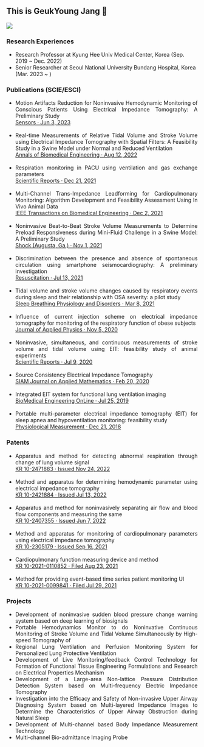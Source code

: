 <!DOCTYPE html>
<html>
  <head>
    <h2>This is GeukYoung Jang 👋</h2>
    <a href="https://www.linkedin.com/in/rmrdud/" target="_blank"
      ><img
        src="https://img.shields.io/badge/뱃지레이블-배경색?style=뱃지모양&logo=로고&logoColor=로고색상"
    /></a>
  </head>
  <body>
    <h3>Research Experiences</h3>
    <ul>
      <li>
        Research Professor at Kyung Hee Univ Medical Center, Korea (Sep. 2019 ~
        Dec. 2022)
      </li>
      <li>
        Senior Researcher at Seoul National University Bundang Hospital, Korea
        (Mar. 2023 ~ )
      </li>
    </ul>
    <h3>Publications (SCIE/ESCI)</h3>
    <div align="justify">
      <ul>
        <li>
          Motion Artifacts Reduction for Noninvasive Hemodynamic Monitoring of
          Conscious Patients Using Electrical Impedance Tomography: A
          Preliminary Study
          <div>
              <a href="https://www.mdpi.com/1424-8220/23/11/5308" target="_blank">Sensors · Jun 3, 2023</a>
          </div>
        </li>
        </br>
        <li>
          Real-time Measurements of Relative Tidal Volume and Stroke Volume
          using Electrical Impedance Tomography with Spatial Filters: A
          Feasibility Study in a Swine Model under Normal and Reduced
          Ventilation
          <div>
              <a href="https://link.springer.com/article/10.1007/s10439-022-03040-w" target="_blank">Annals of Biomedical Engineering · Aug 12, 2022</a>
          </div>
        </li>
        </br>
        <li>
          Respiration monitoring in PACU using ventilation and gas exchange
          parameters
          <div>
              <a href="https://www.nature.com/articles/s41598-021-03639-4" target="_blank">Scientific Reports · Dec 21, 2021</a>
          </div>
        </li>
        </br>
        <li>
          Multi-Channel Trans-Impedance Leadforming for Cardiopulmonary
          Monitoring: Algorithm Development and Feasibility Assessment Using In
          Vivo Animal Data
          <div>
              <a href="https://ieeexplore.ieee.org/document/9633172?source=authoralert" target="_blank">IEEE Transactions on Biomedical Engineering · Dec 2, 2021</a>
          </div>
        </li>
        </br>
        <li>
          Noninvasive Beat-to-Beat Stroke Volume Measurements to Determine
          Preload Responsiveness during Mini-Fluid Challenge in a Swine Model: A
          Preliminary Study
          <div>
              <a href="https://journals.lww.com/shockjournal/fulltext/2021/11000/noninvasive_beat_to_beat_stroke_volume.24.aspx" target="_blank">Shock (Augusta, Ga.) · Nov 1, 2021</a>
          </div>
        </li>
        </br>
        <li>
          Discrimination between the presence and absence of spontaneous
          circulation using smartphone seismocardiography: A preliminary
          investigation
          <div>
              <a href="https://www.resuscitationjournal.com/article/S0300-9572(21)00259-8/fulltext" target="_blank">Resuscitation · Jul 13, 2021</a>
          </div>
        </li>
        </br>
        <li>
          Tidal volume and stroke volume changes caused by respiratory events
          during sleep and their relationship with OSA severity: a pilot study
          <div>
              <a href="https://link.springer.com/article/10.1007/s11325-021-02334-y" target="_blank">Sleep Breathing Physiology and Disorders · Mar 8, 2021</a>
          </div>
        </li>
        </br>
        <li>
          Influence of current injection scheme on electrical impedance
          tomography for monitoring of the respiratory function of obese
          subjects
          <div>
              <a href="https://pubs.aip.org/aip/jap/article-abstract/128/17/174902/1063045/Influence-of-current-injection-scheme-on?redirectedFrom=fulltext" target="_blank">Journal of Applied Physics · Nov 5, 2020</a>
          </div>
        </li>
        </br>
        <li>
          Noninvasive, simultaneous, and continuous measurements of stroke
          volume and tidal volume using EIT: feasibility study of animal
          experiments
          <div>
              <a href="https://www.nature.com/articles/s41598-020-68139-3" target="_blank">Scientific Reports · Jul 9, 2020</a>
          </div>
        </li>
        </br>
        <li>
          Source Consistency Electrical Impedance Tomography
          <div>
              <a href="https://epubs.siam.org/doi/abs/10.1137/18M1225264?journalCode=smjmap" target="_blank">SIAM Journal on Applied Mathematics · Feb 20, 2020</a>
          </div>
        </li>
        </br>
        <li>
          Integrated EIT system for functional lung ventilation imaging
          <div>
              <a href="https://biomedical-engineering-online.biomedcentral.com/articles/10.1186/s12938-019-0701-y" target="_blank">BioMedical Engineering OnLine · Jul 25, 2019</a>
          </div>
        </li>
        </br>
        <li>
          Portable multi-parameter electrical impedance tomography (EIT) for
          sleep apnea and hypoventilation monitoring: feasibility study
          <div>
              <a href="https://iopscience.iop.org/article/10.1088/1361-6579/aaf271" target="_blank">Physiological Measurement · Dec 21, 2018</a>
          </div>
        </li>
      </ul>
    </div>
    <h3>Patents</h3>
    <div align="justify">
      <ul>
        <li>
          Apparatus and method for detecting abnormal respiration through change
          of lung volume signal
          <div>
            <a href="https://doi.org/10.8080/1020200179548" target="_blank">KR 10-2471883 · Issued Nov 24, 2022</a>
          </div>
        </li>
        </br>
        <li>
          Method and apparatus for determining hemodynamic parameter using
          electrical impedance tomography
          <div>
            <a href="https://doi.org/10.8080/1020200077738" target="_blank">KR 10-2421884 · Issued Jul 13, 2022</a>            
          </div>
        </li>
        </br>
        <li>
          Apparatus and method for noninvasively separating air flow and blood
          flow components and measuring the same
          <div>
            <a href="https://doi.org/10.8080/1020210016253" target="_blank">KR 10-2407355 · Issued Jun 7, 2022</a>
          </div>
        </li>
        </br>
        <li>
          Method and apparatus for monitoring of cardiopulmonary parameters
          using electrical impedance tomography
          <div>
            <a href="https://doi.org/10.8080/1020190128583" target="_blank">KR 10-2305179 · Issued Sep 16, 2021</a>
          </div>
        </li>
        </br>
        <li>
          Cardiopulmonary function measuring device and method
          <div>
            <a href="https://doi.org/10.8080/1020210110852" target="_blank">KR 10-2021-0110852 · Filed Aug 23, 2021</a>
          </div>
        </li>
        </br>
        <li>
          Method for providing event-based time series patient monitoring UI
          <div>
            <a href="https://doi.org/10.8080/1020210099841" target="_blank">KR 10-2021-0099841 · Filed Jul 29, 2021</a>
          </div>
        </li>
      </ul>
    </div>
    <h3>Projects</h3>
    <div align="justify">
      <ul>
        <li>
          Development of noninvasive sudden blood pressure change warning system
          based on deep learning of biosignals
        </li>
        <li>
          Portable Hemodynamics Monitor to do Noninvative Continuous Monitoring
          of Stroke Volume and Tidal Volume Simultaneously by High-speed
          Tomography of
        </li>
        <li>
          Regional Lung Ventilation and Perfusion Monitoring System for
          Personalized Lung Protective Ventilation
        </li>
        <li>
          Development of Live Monitoring/feedback Control Technology for
          Formation of Functional Tissue Engineering Formulations and Research
          on Electrical Properties Mechanism
        </li>
        <li>
          Development of a Large-area Non-lattice Pressure Distribution
          Detection System based on Multi-frequency Electric Impedance
          Tomography
        </li>
        <li>
          Investigation into the Efficacy and Safety of Non-invasive Upper
          Airway Diagnosing System based on Multi-layered Impedance Images to
          Determine the Characteristics of Upper Airway Obstruction during
          Natural Sleep
        </li>
        <li>
          Development of Multi-channel based Body Impedance Measurement
          Technology
        </li>
        <li>Multi-channel Bio-admittance Imaging Probe</li>
      </ul>
    </div>
  </body>
</html>

<!--
**GeukYoung/GeukYoung** is a ✨ _special_ ✨ repository because its `README.md` (this file) appears on your GitHub profile.

Here are some ideas to get you started:

- 🔭 I’m currently working on ...
- 🌱 I’m currently learning ...
- 👯 I’m looking to collaborate on ...
- 🤔 I’m looking for help with ...
- 💬 Ask me about ...
- 📫 How to reach me: ...
- 😄 Pronouns: ...
- ⚡ Fun fact: ...
  -->
